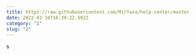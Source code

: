 ```yaml
---
title: https://raw.githubusercontent.com/MirYasa/help-center/master
date: 2022-03-16T16:39:22.592Z
category: "1"
slug: "2"
---
```

 s